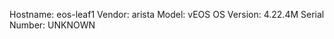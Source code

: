 Hostname:      eos-leaf1
Vendor:        arista
Model:         vEOS
OS Version:    4.22.4M
Serial Number:  UNKNOWN
